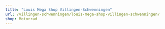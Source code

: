 ```yaml
---
title: "Louis Mega Shop Villingen-Schwenningen"
url: /villingen-schwenningen/louis-mega-shop-villingen-schwenningen/
shop: Motorrad
---
```

